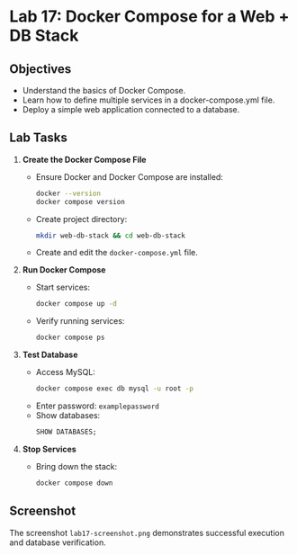 # Lab 17: Docker Compose for a Web + DB Stack

## Objectives
- Understand the basics of Docker Compose.
- Learn how to define multiple services in a docker-compose.yml file.
- Deploy a simple web application connected to a database.

## Lab Tasks
1. **Create the Docker Compose File**
   - Ensure Docker and Docker Compose are installed:
     ```bash
     docker --version
     docker compose version
     ```
   - Create project directory:
     ```bash
     mkdir web-db-stack && cd web-db-stack
     ```
   - Create and edit the `docker-compose.yml` file.

2. **Run Docker Compose**
   - Start services:
     ```bash
     docker compose up -d
     ```
   - Verify running services:
     ```bash
     docker compose ps
     ```

3. **Test Database**
   - Access MySQL:
     ```bash
     docker compose exec db mysql -u root -p
     ```
   - Enter password: `examplepassword`
   - Show databases:
     ```sql
     SHOW DATABASES;
     ```

4. **Stop Services**
   - Bring down the stack:
     ```bash
     docker compose down
     ```

## Screenshot
The screenshot `lab17-screenshot.png` demonstrates successful execution and database verification.

